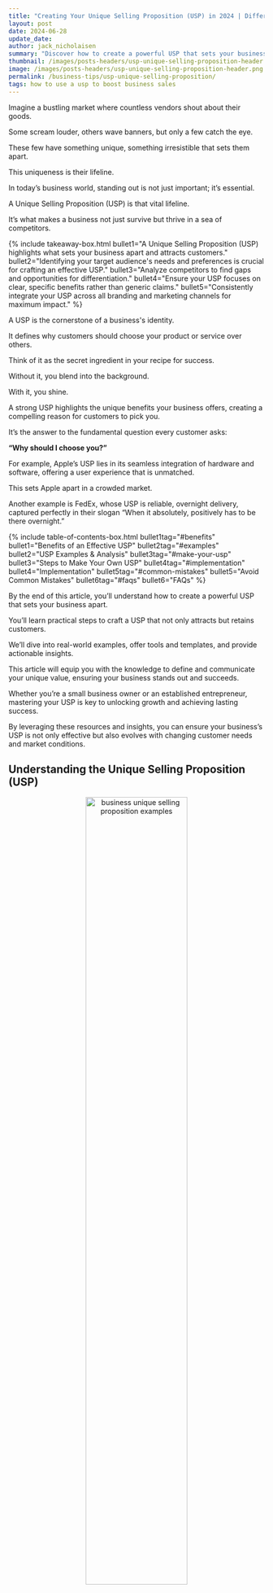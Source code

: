 ```yaml
---
title: "Creating Your Unique Selling Proposition (USP) in 2024 | Differentiate Your Business and Attract Loyal Customers"
layout: post
date: 2024-06-28
update_date: 
author: jack_nicholaisen
summary: "Discover how to create a powerful USP that sets your business apart, attracts loyal customers, and drives growth. Learn key strategies and real-world examples."
thumbnail: /images/posts-headers/usp-unique-selling-proposition-header.png
image: /images/posts-headers/usp-unique-selling-proposition-header.png
permalink: /business-tips/usp-unique-selling-proposition/
tags: how to use a usp to boost business sales
---
```


Imagine a bustling market where countless vendors shout about their goods. 

Some scream louder, others wave banners, but only a few catch the eye. 

These few have something unique, something irresistible that sets them apart. 

This uniqueness is their lifeline. 

In today’s business world, standing out is not just important; it’s essential. 

A Unique Selling Proposition (USP) is that vital lifeline. 

It’s what makes a business not just survive but thrive in a sea of competitors.

{% include takeaway-box.html bullet1="A Unique Selling Proposition (USP) highlights what sets your business apart and attracts customers." bullet2="Identifying your target audience's needs and preferences is crucial for crafting an effective USP." bullet3="Analyze competitors to find gaps and opportunities for differentiation." bullet4="Ensure your USP focuses on clear, specific benefits rather than generic claims." bullet5="Consistently integrate your USP across all branding and marketing channels for maximum impact." %}

A USP is the cornerstone of a business's identity. 

It defines why customers should choose your product or service over others. 

Think of it as the secret ingredient in your recipe for success. 

Without it, you blend into the background. 

With it, you shine. 

A strong USP highlights the unique benefits your business offers, creating a compelling reason for customers to pick you. 

It’s the answer to the fundamental question every customer asks: 

**“Why should I choose you?”**

For example, Apple’s USP lies in its seamless integration of hardware and software, offering a user experience that is unmatched. 

This sets Apple apart in a crowded market. 

Another example is FedEx, whose USP is reliable, overnight delivery, captured perfectly in their slogan “When it absolutely, positively has to be there overnight.”

{% include table-of-contents-box.html bullet1tag="#benefits" bullet1="Benefits of an Effective USP" bullet2tag="#examples" bullet2="USP Examples & Analysis" bullet3tag="#make-your-usp" bullet3="Steps to Make Your Own USP" bullet4tag="#implementation" bullet4="Implementation" bullet5tag="#common-mistakes" bullet5="Avoid Common Mistakes" bullet6tag="#faqs" bullet6="FAQs" %}

By the end of this article, you’ll understand how to create a powerful USP that sets your business apart. 

You’ll learn practical steps to craft a USP that not only attracts but retains customers. 

We’ll dive into real-world examples, offer tools and templates, and provide actionable insights. 

This article will equip you with the knowledge to define and communicate your unique value, ensuring your business stands out and succeeds. 

Whether you’re a small business owner or an established entrepreneur, mastering your USP is key to unlocking growth and achieving lasting success.

By leveraging these resources and insights, you can ensure your business’s USP is not only effective but also evolves with changing customer needs and market conditions.

## Understanding the Unique Selling Proposition (USP)

<center>
<img alt="business unique selling proposition examples" src="/images/content/wolf-of-wallstreet.png" title="why does a business analyze and identify its unique selling proposition?" style="width: 63%; height: 63%">
</center>

**Definition**: A Unique Selling Proposition (USP) is a distinct and compelling reason why customers should choose your product or service over competitors. 

It’s a clear statement that highlights the unique benefits and value your business offers. 

Essentially, a USP is the core of what makes your business special. 

It’s not just about being different; it’s about being better in a way that matters to your customers. 

A strong USP answers the question, “Why should I buy from you?”

**Purpose**: Your USP differentiates your business from competitors. 

It positions your brand in the minds of consumers, making it the preferred choice for their needs. 

A well-crafted USP communicates the unique value you provide, which competitors cannot easily replicate. 

This differentiation creates a competitive edge, helping you attract and retain customers. 

In a crowded marketplace, a clear USP cuts through the noise, capturing the attention of your target audience and converting interest into sales.
<a id="benefits"> 

For example, Domino’s Pizza built its USP around a powerful promise: “You get fresh, hot pizza delivered to your door in 30 minutes or less – or it’s free.” 

This promise addressed a common customer pain point – delivery time – and set Domino’s apart from other pizza chains.

## The Benefits of a Strong USP

<center>
<img alt="what is a business' unique selling proposition?" src="/images/content/customer.png" title="what is the importance of a business’s unique selling proposition" style="width: 63%; height: 63%">
</center>

It’s a powerful tool that can drive business growth and success.

In short, your USP will attract customers, build brand loyalty, provide a competitive edgs, and enhance marking clarity.

### 1. Customer Attraction:  

A clear USP draws in potential customers by directly addressing their needs and desires. 

When your USP resonates with what your target audience values most, it acts like a magnet. 

Customers quickly understand why your product or service is the best choice for them. 

For example, Dollar Shave Club’s USP, “A great shave for a few bucks a month,” attracts customers looking for quality and affordability in their grooming routine. 

According to a survey by <a href="https://kurve.co.uk/blog/b2b-marketing-statistics#1" target="_blank">Kurve</a>, 90% of B2B buyers research 2-7 websites before making a purchase.

This shows that your potential customs will only become your customers if they see that you provide the remedy to their problem BETTER than your competition. 

Your USP helps you stand out from the rest.

### 2. Customer Loyalty:  

Building trust and long-term relationships with customers hinges on a consistent and compelling USP. 

When customers find that your business reliably delivers on its promise, they stick around. 

This loyalty is not just about repeat purchases but also about advocacy. 

Loyal customers often become brand ambassadors, spreading the word about your unique offerings. 

For instance, TOMS Shoes’ USP of donating a pair of shoes for every pair purchased has created a loyal customer base that values social impact. 

This approach has helped TOMS distribute over 100 million pairs of shoes to children in need.

### 3. Competitive Advantage:  

A strong USP helps you stand out in a crowded marketplace. 

It highlights what sets you apart and why customers should choose you over the competition. 

This differentiation is crucial in industries where many companies offer similar products or services. 

Take Southwest Airlines, for example. 

Their USP of no hidden fees and free checked bags sets them apart in the airline industry, where additional fees are the norm. 

This clear advantage attracts cost-conscious travelers looking for transparency and value.

### 4. Clarity in Marketing Efforts: 

A well-defined USP streamlines your marketing efforts by providing a clear, consistent message across all channels. 

It ensures that your marketing communications are focused and cohesive, which improves engagement and conversion rates. 

When your marketing team knows exactly what makes your business unique, they can craft messages that resonate more effectively with your audience. 
<a id="examples"> 

For example, Slack’s USP of “a messaging app for teams that replaces email” simplifies their marketing message, making it easy for potential customers to understand the value Slack brings to their workflow. 

This clarity in messaging has contributed to Slack’s rapid growth, with over 12 million daily active users.

## Real-World USP Analysis

A strong Unique Selling Proposition (USP) can transform a small business from struggling to thriving. 

Crafting a compelling USP requires understanding what your customers value most and how you can deliver that in a way your competitors cannot.

Here we'll analyze 17 case studies showcasing how businesses have leveraged their USPs to achieve success.

Each company’s unique approach to meeting customer needs demonstrates how a strong USP can lead to brand growth and differentiation in the marketplace.

### 1. Apple:

<center>
<img alt="what is a business usp" src="/images/content/logos/apple.png" title="business usp meaning" style="width: 63%; height: 63%">
</center>

- **USP**: Seamless integration of hardware and software, delivering an unparalleled user experience.
- **Overview**: Apple’s products are known for their sleek design, intuitive interfaces, and innovative features. Their USP is encapsulated in the slogan, “Think Different,” which appeals to customers who value creativity and innovation.
- **Success**: Apple has created a loyal customer base and a strong brand identity, leading to its position as one of the most valuable companies in the world.
- **Lessons**: Focusing on seamless integration and user experience can create a powerful brand identity and customer loyalty.
- **Source**: <a href="https://www.marketingstrategy.com/the-importance-of-apples-brand-positioning/" target="_blank">Apple</a>

### 2. Warby Parker:

<center>
<img alt="business usp examples" src="/images/content/logos/warby-parker.png" title="how to create your business usp" style="width: 63%; height: 63%">
</center>

- **USP**: “Try 5 frames at home for free.”
- **Overview**: Warby Parker revolutionized the eyewear industry by introducing a home try-on program, allowing customers to select and test frames at home before purchasing, combined with affordable pricing.
- **Success**: The company’s innovative approach and competitive pricing helped it grow rapidly, reaching a valuation of $6.8 billion in 2021.
- **Lessons**: Offering a unique and convenient shopping experience can set you apart in a crowded market.
- **Source**: <a href="https://bmtoolbox.net/stories/warby-parker/" target="_blank">Warby Parker</a>

### 3. Southwest Airlines:

<center>
<img alt="what is business usp" src="/images/content/logos/southwest-airlines.png" title="how does a business’s usp affect its marketing plans?" style="width: 63%; height: 63%">
</center>

- **USP**: Commitment to low fares and excellent customer service.
- **Overview**: Southwest’s “Bags fly free” policy and no hidden fees approach differentiate them in the airline industry. They emphasize a fun and friendly flying experience.
- **Success**: Southwest has cultivated a loyal customer base and maintained strong financial performance, becoming a major player in the airline industry.
- **Lessons**: Offering transparent pricing and excellent service can build customer trust and loyalty.
- **Source**: <a href="https://www.mbaskool.com/swot-analysis/airlines/4271-southwest-airlines.html" target="_blank">Southwest Airlines</a>

### 4. Dollar Shave Club:

<center>
<img alt="what benefits does a usp offer a business?" src="/images/content/logos/dollar-shave-club.png" title="Strategies for crafting an effective USP" style="width: 63%; height: 63%">
</center>

- **USP**: “A great shave for a few bucks a month. No commitment. No fees.”
- **Overview**: Launched in 2011, Dollar Shave Club disrupted the razor industry with its innovative subscription-based model, offering high-quality razors at an affordable price directly to consumers.
- **Success**: By offering convenience and affordability, Dollar Shave Club attracted millions of subscribers and was acquired by Unilever for $1 billion in 2016.
- **Lessons**: Addressing a common pain point with a simple, clear USP can lead to significant market disruption and success.
- **Source**: <a href="https://thestrategystory.com/2021/07/05/dollar-shave-club-business-model/" target="_blank">Dollar Shave Club</a>

### 5. Nike:

<center>
<img alt="Examples of successful unique selling propositions" src="/images/content/logos/nike.png" title="USP for small businesses" style="width: 63%; height: 63%">
</center>

- **USP**: Empowering athletes and providing high-quality, performance-driven products.
- **Overview**: Nike’s slogan, “Just Do It,” inspires and motivates people to push their limits and achieve their goals. The brand is synonymous with athletic excellence and personal achievement.
- **Success**: Nike has built a strong global presence and a loyal customer base, making it a leader in the sportswear industry.
- **Lessons**: Inspiring and motivating customers through powerful messaging can drive brand loyalty and market leadership.
- **Source**: <a href="https://businessmodelanalyst.com/nike-marketing-strategy/" target="_blank">Nike</a>

### 6. Innocent Drinks:

<center>
<img alt="How to differentiate your business in a crowded market" src="/images/content/logos/innocent-smoothies.png" title="Benefits of a strong unique selling proposition" style="width: 63%; height: 63%">
</center>

- **USP**: “Natural, healthy, and ethically sourced smoothies.”
- **Overview**: Innocent Drinks, founded in 1999, focused on providing healthy beverages made from natural and ethically sourced ingredients, appealing to health-conscious consumers.
- **Success**: Their commitment to health and sustainability resonated with consumers, leading to significant growth and a majority acquisition by Coca-Cola in 2013.
- **Lessons**: Aligning your USP with current consumer values, like health and sustainability, can drive success.
- **Source**: <a href="https://pressreels.com/a-success-story-of-sustainable-growth-the-rise-of-innocent-drinks/33584" target="_blank">Innocent Drinks</a>

### 7. Amazon:

<center>
<img alt="Steps to develop your business's USP" src="/images/content/logos/amazon.png" title="Importance of a unique selling proposition for startups" style="width: 63%; height: 63%">
</center>

- **USP**: Convenience and customer-centricity.
- **Overview**: Amazon’s promise of fast, reliable delivery and a vast selection of products at competitive prices sets it apart. The slogan “Earth’s most customer-centric company” reflects their commitment to an exceptional shopping experience.
- **Success**: Amazon has become a global e-commerce giant, with millions of loyal customers and a strong market presence.
- **Lessons**: Prioritizing customer convenience and satisfaction can lead to significant business growth and customer loyalty.
- **Source**: <a href="https://www.swotandpestle.com/amazon-inc/" target="_blank">Amazon</a>

### 8. Rent the Runway:

<center>
<img alt="How to attract loyal customers with a USP" src="/images/content/logos/rent-the-runway.png" title="Real-world USP examples and analysis" style="width: 63%; height: 63%">
</center>

- **USP**: “Rent designer dresses for a fraction of the cost.”
- **Overview**: Founded in 2009, Rent the Runway offers a rental service for high-end fashion, making designer clothing accessible and affordable to a wider audience.
- **Success**: The company’s USP appealed to fashion-conscious consumers, helping it secure over $190 million in funding and a valuation of $1 billion.
- **Lessons**: Making luxury affordable and accessible can attract a broad customer base.
- **Source**: <a href="https://startupguide.hbs.edu/expert-insight/watch-the-race-to-1-billion-how-rent-the-runway-became-a-unicorn/" target="_blank">Rent the Runway</a>

### 9. Tesla:

<center>
<img alt="Creating a compelling unique selling proposition" src="/images/content/logos/tesla.png" title="USP ideas for new businesses" style="width: 63%; height: 63%">
</center>

- **USP**: Innovation and sustainability.
- **Overview**: Tesla’s electric vehicles offer cutting-edge technology, high performance, and zero emissions. Their mission, “To accelerate the world’s transition to sustainable energy,” resonates with environmentally conscious consumers and tech enthusiasts.
- **Success**: Tesla has disrupted the automotive industry and established itself as a leader in electric vehicles and renewable energy solutions.
- **Lessons**: Focusing on innovation and sustainability can attract a dedicated customer base and position a brand as an industry leader.
- **Source**: <a href="https://hbr.org/2020/02/how-tesla-sets-itself-apart" target="_blank">Tesla</a>

### 10. TOMS Shoes:

<center>
<img alt="How to highlight unique benefits in a USP" src="/images/content/logos/toms.png" title="Effective USP implementation strategies" style="width: 63%; height: 63%">
</center>

- **USP**: “One for One. For every pair purchased, a pair is given to a child in need.”
- **Overview**: TOMS Shoes built its brand around a strong social mission, blending commerce with philanthropy by donating a pair of shoes for every pair purchased.
- **Success**: This unique model resonated with socially conscious consumers, resulting in the donation of over 100 million pairs of shoes.
- **Lessons**: A compelling social mission can differentiate your brand and drive customer loyalty.
- **Source**: <a href="https://thestrategystory.com/blog/toms-swot-analysis/" target="_blank">TOMS Shoes</a>

### 11. Blaze Pizza:

<center>
<img alt="Common mistakes in creating a unique selling proposition" src="/images/content/logos/blaze-pizza.png" title="How to analyze competitors for USP development" style="width: 63%; height: 63%">
</center>

- **USP**: “Customizable pizzas, fast-fired in 180 seconds.”
- **Overview**: Blaze Pizza offers a personalized dining experience with customizable pizzas that are fast-fired in just 180 seconds, catering to the modern consumer’s desire for speed and personalization.
- **Success**: Rapid growth to over 300 locations in just a few years, with backing from celebrity investors like LeBron James.
- **Lessons**: Combining customization with speed can appeal to modern consumers’ desire for personalization and convenience.
- **Source**: <a href="https://swotanalytica.com/amity/blaze-pizza-expanding-to-gain-global-footprint.php" target="_blank">Blaze Pizza</a>

### 12. Spotify:

<center>
<img alt="Role of customer feedback in refining your USP" src="/images/content/logos/spotify.png" title="Best practices for integrating a USP into branding" style="width: 63%; height: 63%">
</center>

- **USP**: “Music for everyone.”
- **Overview**: Spotify revolutionized the music industry by offering a vast library of music accessible through both free ad-supported and premium subscription models, allowing users to stream music anytime, anywhere.
- **Success**: Spotify has grown to over 345 million active users, with 155 million paying subscribers as of 2021, becoming a dominant player in the music streaming industry.
- **Lessons**: Providing flexible options that cater to different user needs and preferences can drive widespread adoption and customer loyalty.
- **Source**: <a href="https://businessmodelanalyst.com/spotify-business-model/" target="_blank">Spotify</a>

### 13. Airbnb:

<center>
<img alt="Measuring the success of your unique selling proposition" src="/images/content/logos/airbnb.png" title="USP tips for consistent marketing messaging" style="width: 63%; height: 63%">
</center>

- **USP**: “Belong anywhere.”
- **Overview**: Airbnb disrupted the hospitality industry by allowing people to rent out their homes or spare rooms, offering travelers unique, personalized, and often more affordable lodging options.
- **Success**: Airbnb has hosted over 800 million guests since its inception in 2008 and continues to expand globally, with a valuation exceeding $100 billion.
- **Lessons**: Leveraging the sharing economy to create unique, customer-centric experiences can lead to massive industry disruption and success.
- **Source**: <a href="https://www.swotandpestle.com/airbnb/" target="_blank">Airbnb</a>

### 14. Patagonia:

<center>
<img alt="How to train your team on communicating your USP" src="/images/content/logos/patagonia.png" title="Real-world USP case studies for inspiration" style="width: 63%; height: 63%">
</center>

- **USP**: “Build the best product, cause no unnecessary harm, use business to inspire and implement solutions to the environmental crisis.”
- **Overview**: Patagonia is an outdoor apparel brand known for its commitment to environmental sustainability, ethical sourcing, and high-quality, durable products.
- **Success**: Patagonia has built a loyal customer base that values sustainability and ethical business practices, contributing to its strong market presence and profitability.
- **Lessons**: Aligning your brand with strong ethical values and sustainability can attract dedicated customers and drive long-term success.
- **Source**: <a href="https://thestrategystory.com/blog/patagonia-pestel-analysis/" target="_blank">Patagonia</a>

### 15. Zappos:

<center>
<img alt="How to use a USP to boost business sales" src="/images/content/logos/zappos.png" title="Impact of a USP on customer attraction and retention" style="width: 63%; height: 63%">
</center>

- **USP**: Exceptional customer service.
- **Overview**: Zappos offers a 365-day return policy and free shipping both ways, ensuring a hassle-free shopping experience. Their focus on customer satisfaction and company culture of going above and beyond for customers makes them stand out.
- **Success**: Zappos has achieved rapid growth and was acquired by Amazon for $1.2 billion, highlighting their strong market presence.
- **Lessons**: Prioritizing customer service can differentiate a brand and drive business success.
- **Source**: <a href="https://tinuiti.com/blog/ecommerce/lessons-we-can-learn-from-zappos-part-1-of-2/" target="_blank">Zappos</a>

### 16. Zoom:

<center>
<img alt="Creating a USP that resonates with your target audience" src="/images/content/logos/zoom.png" title="Tools and resources for crafting a unique selling proposition" style="width: 63%; height: 63%">
</center>

- **USP**: “Video conferencing that just works.”
- **Overview**: Zoom provides a reliable, easy-to-use video conferencing platform that supports seamless virtual meetings, webinars, and online collaboration, crucial during the COVID-19 pandemic.
- **Success**: Zoom’s user base skyrocketed from 10 million daily meeting participants in December 2019 to over 300 million in April 2020, solidifying its position as a leader in remote communication.
- **Lessons**: Focusing on reliability and ease of use can lead to rapid adoption and customer satisfaction, especially during critical times.
- **Source**: <a href="https://thestrategystory.com/2021/03/19/zooms-growth-strategy/" target="_blank">Zoom</a>

### 17. Peloton:

<center>
<img alt="How to differentiate your business through a strong USP" src="/images/content/logos/peloton.png" title="Key elements of a successful unique selling proposition" style="width: 63%; height: 63%">
</center>

- **USP**: “The best cardio machine on the planet. Delivered.”
- **Overview**: Peloton offers high-quality exercise equipment combined with live and on-demand fitness classes, creating an immersive at-home workout experience.
- **Success**: Peloton’s innovative approach to home fitness has garnered over 4.4 million members as of 2021, with significant revenue growth and market presence.<a id="#make-your-usp"> 
- **Lessons**: Integrating technology with fitness to provide engaging, convenient, and motivating experiences can drive strong customer loyalty and business growth.
- **Source**: <a href="https://bstrategyhub.com/diving-deep-into-pelotons-business-model/" target="_blank">Peloton</a>

## Steps for Crafting Your Own Unique Selling Proposition

<center>
<img alt="USP for enhancing marketing clarity and effectiveness" src="/images/content/brainstorming.png" title="Understanding the purpose of a unique selling proposition" style="width: 63%; height: 63%">
</center>

### Identify Your Target Audience:

To craft a compelling USP, start by identifying your target audience. 

This involves understanding their needs, pain points, and what they value most. 

**Conduct market research to gather insights.** 

Use surveys, focus groups, and social media listening to collect feedback directly from your audience. 

Tools like <a href="https://analytics.google.com/" target="_blank">Google Analytics</a> can provide valuable data on customer behavior and preferences. 

For example, if your target audience is young professionals seeking convenience, your USP should highlight how your product or service saves time and simplifies their lives.

### Analyze Your Competitors:

Understanding what your competitors offer is crucial. 

Analyze their strengths and weaknesses to find gaps in the market. 

A SWOT analysis (Strengths, Weaknesses, Opportunities, Threats) can help you see where your business stands relative to the competition. 

**Identify areas where you can differentiate yourself.** 

For instance, if competitors focus on price, you might differentiate by emphasizing superior quality or exceptional customer service. 

Tools like <a href="https://www.semrush.com/" target="_blank">SEMrush</a> and <a href="https://ahrefs.com/" target="_blank">Ahrefs</a> can provide insights into competitors’ strategies and market positioning.

### Highlighting Unique Benefits:

**Focus on benefits rather than features.** 

Benefits show how your product or service improves the customer’s life. 

Real-life examples make these benefits tangible. 

For instance, instead of saying “Our software has advanced security features,” highlight the benefit: “Our software keeps your data safe, giving you peace of mind.” 

Consider how Starbucks emphasizes the “third place” experience – a unique environment between home and work where customers can relax and socialize, which differentiates it from other coffee shops.

### Creating a Clear and Compelling Statement:

Your USP should be short, clear, and focused. 

It should convey the unique benefit in a way that’s easy to understand and remember. 

Here’s a simple structure for a powerful USP: 

“For [target audience], [your product/service] offers [unique benefit] because [reason].” 

### Tips for Writing an Impactful USP:  

**1. Be Specific**: General statements don’t stand out. Specificity creates a stronger impression.

**2. Use Simple Language**: Avoid jargon. Clear, straightforward language works best.

**3. Highlight Benefits**: Always emphasize what the customer gains.

**4. Test and Refine**: Use A/B testing to see which USP resonates most with your audience. Tools like <a href="https://www.optimizely.com/" target="_blank">Optimizely</a> can help with this.
<a id="implementation"> 

For example, FedEx’s classic USP, “When it absolutely, positively has to be there overnight,” is clear, specific, and highlights the benefit of reliable, fast delivery. 

Another great example is M&Ms’ “Melts in your mouth, not in your hands,” which directly addresses a common pain point for candy lovers and emphasizes a unique benefit.

## Implementing Your USP

<center>
<img alt="How to create a USP for a startup" src="/images/content/implementation.png" title="USP tips for new business owners" style="width: 63%; height: 63%">
</center>

Effectively implementing your USP involves consistent messaging across all channels, thorough team training, and regular measurement and refinement. 

These steps ensure that your unique value proposition not only attracts customers but also retains them, driving sustained business success.

### Integrating USP into Branding and Messaging:

Your USP must be woven into the fabric of your brand and consistently reflected in all your marketing channels. 

This includes your website, social media, advertisements, and even customer service interactions. 

Consistency ensures that your message remains clear and strong, reinforcing your unique value proposition in the minds of your customers.

For example, <a href="https://www.warbyparker.com/" target="_blank">Warby Parker's</a> USP is centered around offering stylish eyewear at an affordable price while providing excellent customer service. 

This message is consistently communicated across their website, social media, and marketing materials. 

Their branding emphasizes affordability, style, and social impact, which aligns with their mission of providing a free pair of glasses for every pair sold.

To achieve cohesive branding, use tools like <a href="https://www.canva.com/" target="_blank">Canva</a> for consistent design templates and <a href="https://www.hootsuite.com/" target="_blank">Hootsuite</a> for managing and scheduling social media posts. 

These tools help maintain a uniform look and message across all platforms.

### Training Your Team:  

Ensuring that your team understands and effectively communicates your USP is crucial. 

They are the ambassadors of your brand and must be able to articulate your unique value proposition confidently and clearly. 

This requires comprehensive training.

Create scripts and training modules that detail the key aspects of your USP. 

Role-playing exercises can be particularly effective in helping team members practice and perfect their delivery. 

For instance, <a href="https://www.zapposinsights.com/" target="_blank">Zappos</a>, known for its exceptional customer service, trains its employees extensively to ensure they embody the company’s USP in every interaction. 

Their training program includes a four-week course focused on company culture and customer service skills.

Tools like <a href="https://www.lessonly.com/" target="_blank">Lessonly</a> can help in creating interactive training modules, while platforms like <a href="https://slack.com/" target="_blank">Slack</a> can facilitate ongoing team communication and reinforcement of the USP.

### Measuring the Effectiveness of Your USP:  

To ensure your USP is effective, you need to track specific metrics and key performance indicators (KPIs). 

These might include customer acquisition rates, customer retention rates, and engagement metrics such as click-through rates on marketing campaigns.

Use analytics tools like <a href="https://analytics.google.com/" target="_blank">Google Analytics</a> and <a href="https://www.hubspot.com/" target="_blank">HubSpot</a> to monitor these metrics. 

For example, track how changes in your USP or its communication impact website traffic and conversion rates. 

If your USP is resonating, you should see improvements in these metrics.

Gather feedback from customers through surveys and reviews to understand their perception of your USP. 

Use tools like <a href="https://www.surveymonkey.com/" target="_blank">SurveyMonkey</a> to create and distribute surveys easily. 

Continuous improvement is key. 
<a id="common-mistakes"> 

Analyze the feedback and performance data to refine your USP and its implementation. 

This iterative process helps ensure that your USP remains relevant and compelling.

## Common Mistakes to Avoid

<center>
<img alt="Steps to define a USP for a new company" src="/images/content/obstacles.png" title="Effective USPs for new online businesses" style="width: 63%; height: 63%">
</center>

Specific, achievable claims and a commitment to customer feedback are key to creating a compelling USP that drives business success.

By avoiding the following common mistakes, you ensure your USP is strong, credible, and resonates with your target audience. 

### Generic Claims:  

Avoid vague and unsubstantiated statements. 

A USP must be specific and clearly articulate what sets your business apart. 

Generic claims like "best quality" or "excellent service" fail to resonate because they are too broad and overused. 

Customers see through these empty promises. 

Instead, highlight unique aspects of your product or service. 

For instance, instead of saying "best quality," specify what makes your quality superior. 

Mention materials, craftsmanship, or unique processes. 

A company like <a href="https://www.dyson.com/" target="_blank">Dyson</a> excels at this. 

Their USP isn't just about quality vacuum cleaners. 

They focus on specific benefits like "advanced cyclone technology for powerful suction."

### Overpromising:  

Ensure your USP is realistic and achievable. 

Overpromising sets unrealistic expectations and leads to customer disappointment. 

This erodes trust and damages your brand reputation. 

Stick to promises you can consistently deliver. 

For example, if you claim “fastest delivery,” make sure you have the logistics to back it up. 

An illustrative case is <a href="https://www.fedex.com/en-us/shipping/overnight.html" target="_blank">FedEx</a>. 

Their promise, “When it absolutely, positively has to be there overnight,” is compelling but also based on robust logistics capabilities. 

They can fulfill this promise reliably, reinforcing their credibility and customer trust.

### Ignoring Customer Feedback:  

Ignoring customer feedback is a critical mistake. 

Feedback provides valuable insights into what customers value and areas needing improvement. 

Regularly solicit and analyze feedback to refine your USP. 

Adapt based on what customers say. 

This shows you listen and care about their experience, which fosters loyalty. 

For example, <a href="https://slack.com/features/customer-feedback" target="_blank">Slack</a> continually evolves its platform based on user feedback. 
<a id="faqs"> 

They actively engage with users, gather feedback, and implement changes. 

This iterative process helps them stay relevant and meet user needs effectively.

## FAQs - Frequently Asked Questions About Unique Selling Propositions (USPs)

<center>
<img alt="Importance of a strong USP for new businesses" src="/images/content/faqs-section.png" title="How to leverage a USP to grow a new business" style="width: 63%; height: 63%">
</center>

<br>

<link rel="stylesheet" href="/assets/css/faq-styles.css">

{% include faq-template.html faq_data="faq_business_tips_usp_unique_selling_point" %}

<br>

## In Summary...

Creating a compelling Unique Selling Proposition (USP) is vital for setting your business apart in a crowded marketplace. 

We’ve covered essential steps to craft a strong USP, starting with understanding what a USP is and its purpose. 

You’ve learned how to identify your target audience, analyze your competitors, highlight unique benefits, and create a clear and compelling statement. 

Through real-world case studies, you saw how small businesses leveraged strong USPs to achieve significant success.

We also explored the importance of implementing your USP consistently across all branding and marketing efforts, training your team to communicate it effectively, and measuring its success using specific metrics.

Moreover, we discussed common mistakes to avoid, such as making generic claims, overpromising, and ignoring customer feedback. 

As a business owner, you have the power to shape how your brand is perceived. 

Crafting a strong USP is a proactive step towards distinguishing your business and creating a loyal customer base. 

By focusing on the unique value you offer, you can attract the right customers, build lasting relationships, and stand out from your competitors. 

Remember, the effort you put into understanding your audience and refining your USP will pay off in increased customer satisfaction and business growth.

Now is the time to put these insights into action. 

Start crafting or refining your USP today to ensure your business stands out and thrives. 

<a href="https://calendly.com/businessinitiative/30-minute-consultation-call" target="_blank">Schedule a consultation call</a> with Business Initiative today to get personalized guidance on developing a USP that truly resonates with your target audience. 

<a href="https://www.businessinitiative.org/contact/" target="_blank">Use our contact form</a> to reach out and begin your journey towards a stronger, more compelling brand identity.

For ongoing tips and insights, subscribe to The Initiative Newsletter and follow us on X.

Stay updated with the latest trends and strategies to keep your business ahead of the competition.

By applying the information outlined in this article, you gain a clear strategy for differentiating your business. 

You’ll attract more customers, foster loyalty, and drive growth through a well-defined and consistently communicated USP. 

Don’t wait—take the first step towards a stronger business presence today.

<br>
<a href="https://twitter.com/intent/tweet?screen_name=BisInitiative&ref_src=twsrc%5Etfw" class="twitter-mention-button" data-size="large" data-show-count="false">Tweet to @BisInitiative</a><script async src="https://platform.twitter.com/widgets.js" charset="utf-8"></script>
<br>

<iframe src="https://embeds.beehiiv.com/e19ce286-1d77-44e9-b09f-22d4f7c6f0bf" data-test-id="beehiiv-embed" width="100%" height="320" frameborder="0" scrolling="no" style="border-radius: 4px; border: 2px solid #e5e7eb; margin: 0; background-color: transparent;"></iframe>

## Additional Resources

Creating a compelling USP requires careful planning and clear articulation. 

Utilize the following resources to streamline the process and ensure you cover all critical aspects.

These tools and strategies provide the foundation for crafting a strong USP that effectively differentiates your business and attracts your target audience.

**USP Creation Worksheets**: 

These worksheets guide you through the process of identifying your target audience, analyzing competitors, and highlighting your unique benefits. 

They help structure your thoughts and ensure you don’t miss any essential elements. 

Download comprehensive USP creation worksheets from <a href="https://blog.hubspot.com/sales/unique-selling-proposition" target="_blank">HubSpot</a> or <a href="https://www.mindtools.com/ato7bb1/4-steps-to-find-your-unique-selling-proposition" target="_blank">Mind Tools</a> to get started.

**Recommended Reading and Courses**: 

Gain deeper insights and expand your knowledge by diving into these resources:

- *"<a href="https://www.amazon.com/Building-StoryBrand-Clarify-Message-Customers/dp/0718033329" target="_blank">Building a StoryBrand: Clarify Your Message So Customers Will Listen</a>"* by Donald Miller. This book provides a framework for creating a clear, compelling message that resonates with your audience.

- *"<a href="https://www.amazon.com/Purple-Cow-New-Transform-Remarkable/dp/1591843170" target="_blank">Purple Cow: Transform Your Business by Being Remarkable</a>"* by Seth Godin. This classic offers valuable lessons on how to stand out in a crowded marketplace.

- Online courses like Coursera’s <a href="https://www.coursera.org/specializations/marketing-strategy" target="_blank">Marketing Strategy Specialization</a> or Udemy’s <a href="https://www.udemy.com/course/unique-selling-proposition-mini-course/" target="_blank">Unique Selling Proposition Mastery</a> provide structured learning paths and practical exercises.

**Expert Interviews**:

Learning from those who have successfully navigated the marketing landscape can provide invaluable insights and inspiration. 

Here are a few experts whose perspectives can help you refine your USP:

- **Neil Patel**: A renowned digital marketing expert, Neil Patel frequently shares his expertise on creating effective USPs and marketing strategies. His blog, <a href="https://neilpatel.com/blog/" target="_blank">NeilPatel.com</a>, offers a wealth of information and practical advice.

- **Marie Forleo**: An entrepreneur and marketing strategist, Marie Forleo emphasizes the importance of authenticity and clarity in messaging. Her interview series, <a href="https://www.marieforleo.com/marietv/" target="_blank">MarieTV</a>, features discussions with successful entrepreneurs and marketing professionals who share their secrets to success.

- **Seth Godin**: A marketing guru and author, Seth Godin’s insights into creating remarkable products and services are timeless. His blog, <a href="https://seths.blog/" target="_blank">Seth’s Blog</a>, provides daily nuggets of wisdom on how to stand out and make an impact.

By using these templates and tools, diving into the recommended readings and courses, and absorbing insights from marketing experts, you can craft a USP that not only differentiates your business but also resonates deeply with your target audience. 

These resources provide a solid foundation and ongoing inspiration to refine and perfect your unique selling proposition.

<br>
<details>
<summary><b>Sources</b></summary>
<br>
<p></p>
<ul>
    <li><a href="https://analytics.google.com/" target="_blank">Google Analytics</a></li>
    <li><a href="https://www.semrush.com/" target="_blank">SEMrush</a></li>
    <li><a href="https://ahrefs.com/" target="_blank">Ahrefs</a></li>
    <li><a href="https://www.optimizely.com/" target="_blank">Optimizely</a></li>
    <li><a href="https://neilpatel.com/blog/" target="_blank">NeilPatel.com</a></li>
    <li><a href="https://www.marieforleo.com/marietv/" target="_blank">MarieTV</a></li>
    <li><a href="https://seths.blog/" target="_blank">Seth’s Blog</a></li>
    <li><a href="https://hbr.org/2020/02/how-tesla-sets-itself-apart" target="_blank">Tesla</a></li>
    <li><a href="https://www.mbaskool.com/swot-analysis/airlines/4271-southwest-airlines.html" target="_blank">Southwest Airlines</a></li>
    <li><a href="https://bmtoolbox.net/stories/warby-parker/" target="_blank">Warby Parker</a></li>
    <li><a href="https://www.marketingstrategy.com/the-importance-of-apples-brand-positioning/" target="_blank">Apple</a></li>
    <li><a href="https://thestrategystory.com/2021/07/05/dollar-shave-club-business-model/" target="_blank">Dollar Shave Club</a></li>
    <li><a href="https://businessmodelanalyst.com/nike-marketing-strategy/" target="_blank">Nike</a></li>
    <li><a href="https://pressreels.com/a-success-story-of-sustainable-growth-the-rise-of-innocent-drinks/33584" target="_blank">Innocent Drinks</a></li>
    <li><a href="https://www.swotandpestle.com/amazon-inc/" target="_blank">Amazon</a></li>
    <li><a href="https://startupguide.hbs.edu/expert-insight/watch-the-race-to-1-billion-how-rent-the-runway-became-a-unicorn/" target="_blank">Rent the Runway</a></li>
    <li><a href="https://thestrategystory.com/blog/toms-swot-analysis/" target="_blank">TOMS Shoes</a></li>
    <li><a href="https://swotanalytica.com/amity/blaze-pizza-expanding-to-gain-global-footprint.php" target="_blank">Blaze Pizza</a></li>
    <li><a href="https://businessmodelanalyst.com/spotify-business-model/" target="_blank">Spotify</a></li>
    <li><a href="https://www.swotandpestle.com/airbnb/" target="_blank">Airbnb</a></li>
    <li><a href="https://thestrategystory.com/blog/patagonia-pestel-analysis/" target="_blank">Patagonia</a></li>
    <li><a href="https://tinuiti.com/blog/ecommerce/lessons-we-can-learn-from-zappos-part-1-of-2/" target="_blank">Zappos</a></li>
    <li><a href="https://thestrategystory.com/2021/03/19/zooms-growth-strategy/" target="_blank">Zoom</a></li>
    <li><a href="https://bstrategyhub.com/diving-deep-into-pelotons-business-model/" target="_blank">Peloton</a></li>
    <li><a href="https://blog.hubspot.com/sales/unique-selling-proposition" target="_blank">HubSpot</a></li>
    <li><a href="https://www.mindtools.com/ato7bb1/4-steps-to-find-your-unique-selling-proposition" target="_blank">Mind Tools</a></li>
    <li><a href="https://www.amazon.com/Purple-Cow-New-Transform-Remarkable/dp/1591843170" target="_blank">Purple Cow: Transform Your Business by Being Remarkable</a></li>
    <li><a href="https://www.amazon.com/Building-StoryBrand-Clarify-Message-Customers/dp/0718033329" target="_blank">Building a StoryBrand: Clarify Your Message So Customers Will Listen</a></li>
    <li><a href="https://www.coursera.org/specializations/marketing-strategy" target="_blank">Coursera</a></li>
    <li><a href="https://www.udemy.com/course/unique-selling-proposition-mini-course/" target="_blank">Udemy</a></li>
    <li><a href="https://kurve.co.uk/blog/b2b-marketing-statistics#1" target="_blank">Kurve</a></li>
</ul>
</details>




